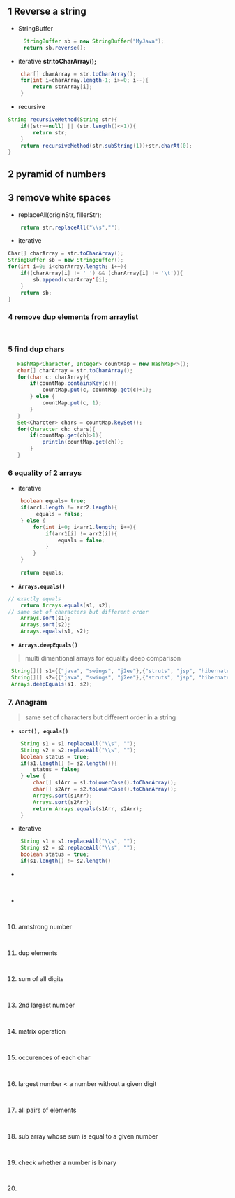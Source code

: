 ## 1 Reverse a string
- StringBuffer
```java
	 StringBuffer sb = new StringBuffer("MyJava");
	 return sb.reverse();
```

- iterative 	**str.toCharArray();**	
```java
	char[] charArray = str.toCharArray();
	for(int i=charArray.length-1; i>=0; i--){
		return strArray[i];
	} 
``` 
- recursive
```java
String recursiveMethod(String str){
	if((str==null) || (str.length()<=1)){
		return str;
	} 
	return recursiveMethod(str.subString(1))+str.charAt(0);
}
```
## 2 pyramid of numbers
## 3 remove white spaces
 - replaceAll(originStr, fillerStr);
 ```java
	 return str.replaceAll("\\s","");
```
- iterative
```java
Char[] charArray = str.toCharArray();
StringBuffer sb = new StringBuffer();
for(int i=0; i<charArray.length; i++){
	if((charArray[i] != ' ') && (charArray[i] != '\t')){
		sb.append(charArray'[i];
	}
	return sb;
}
```
### 4 remove dup elements from arraylist
 ```java
	 
```
### 5 find dup chars
 ```java
	HashMap<Character, Integer> countMap = new HashMap<>();
	char[] charArray = str.toCharArray();
	for(char c: charArray){
		if(countMap.containsKey(c)){
			countMap.put(c, countMap.get(c)+1);
		} else {
			countMap.put(c, 1);
		}
	}
	Set<Charcter> chars = countMap.keySet();
	for(Character ch: chars){
		if(countMap.get(ch)>1){
			println(countMap.get(ch));
		}
	} 
```
### 6 equality of 2 arrays
- iterative
```java
	boolean equals= true;
	if(arr1.length != arr2.length){
		 equals = false;
	} else {
		for(int i=0; i<arr1.length; i++){
			if(arr1[i] != arr2[i]){
				equals = false;
			}
		}
	}
	
	return equals;
```
- **`Arrays.equals()`**
```java
// exactly equals
	return Arrays.equals(s1, s2); 
// same set of characters but different order
	Arrays.sort(s1);
	Arrays.sort(s2);
	Arrays.equals(s1, s2);
```
- **`Arrays.deepEquals()`**
>multi dimentional arrays for equality deep comparison
```java
 String[][] s1={{"java", "swings", "j2ee"},{"struts", "jsp", "hibernate"}};
 String[][] s2={{"java", "swings", "j2ee"},{"struts", "jsp", "hibernate"}};
 Arrays.deepEquals(s1, s2);
```
 ### 7. Anagram
 > same set of characters but different order in a string
- **`sort(), equals()`** 
```java
	String s1 = s1.replaceAll("\\s", "");
	String s2 = s2.replaceAll("\\s", "");
	boolean status = true;	 
	if(s1.length() != s2.length()){
		status = false;
	} else {
		char[] s1Arr = s1.toLowerCase().toCharArray();
		char[] s2Arr = s2.toLowerCase().toCharArray();
		Arrays.sort(s1Arr);
		Arrays.sort(s2Arr);
		return Arrays.equals(s1Arr, s2Arr);
	}
```
- iterative
```java
	String s1 = s1.replaceAll("\\s", "");
	String s2 = s2.replaceAll("\\s", "");
	boolean status = true;
	if(s1.length() != s2.length()
```
-
```java
	 
```
-
```java
	 
```
 10. armstrong number
```java
	 
```
 11. dup elements
 ```java
	 
```
 12. sum of all digits
 ```java
	 
```
 13. 2nd largest number
 ```java
	 
```
 14. matrix operation
 ```java
	 
```
 15. occurences of each char
 ```java
	 
```
 16. largest number < a number without a given digit
 ```java
	 
```
 17.  all pairs of elements
 ```java
	 
```
 18. sub array whose sum is equal to a given number
 ```java
	 
```
 19. check whether a number is binary
 ```java
	 
```
 20. 
```java
	 
```
